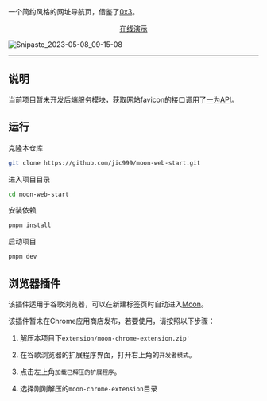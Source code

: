 一个简约风格的网址导航页，借鉴了[0x3](https://0x3.com/)。

<a  href="https://moon-start.netlify.app/" style="display: block; text-align: center;">
  在线演示
</a>

![Snipaste_2023-05-08_09-15-08](https://static.bchend.cn/blog/Snipaste_2023-05-08_09-15-08.png)

---

## 说明

当前项目暂未开发后端服务模块，获取网站favicon的接口调用了[一为API](https://api.iowen.cn/)。

## 运行

克隆本仓库
```bash
git clone https://github.com/jic999/moon-web-start.git
```

进入项目目录
```bash
cd moon-web-start
```

安装依赖
```bash
pnpm install
```

启动项目
```bash
pnpm dev
```

## 浏览器插件

该插件适用于谷歌浏览器，可以在新建标签页时自动进入[Moon](https://moon-start.netlify.app/)。

该插件暂未在Chrome应用商店发布，若要使用，请按照以下步骤：

1. 解压本项目下`extension/moon-chrome-extension.zip'`

2. 在谷歌浏览器的扩展程序界面，打开右上角的`开发者模式`。

3. 点击左上角`加载已解压的扩展程序`。

4. 选择刚刚解压的`moon-chrome-extension`目录